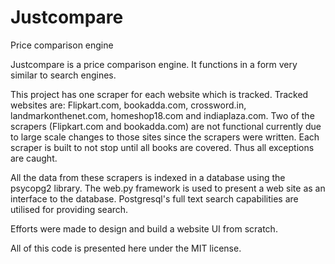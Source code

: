 Justcompare
===========

Price comparison engine

Justcompare is a price comparison engine. It functions in a form very similar to search engines.

This project has one scraper for each website which is tracked. Tracked websites are: Flipkart.com, bookadda.com, crossword.in, landmarkonthenet.com, homeshop18.com and indiaplaza.com. Two of the scrapers (Flipkart.com and bookadda.com) are not functional currently due to large scale changes to those sites since the scrapers were written. Each scraper is built to not stop until all books are covered. Thus all exceptions are caught.

All the data from these scrapers is indexed in a database using the psycopg2 library. The web.py framework is used to present a web site as an interface to the database. Postgresql's full text search capabilities are utilised for providing search.

Efforts were made to design and build a website UI from scratch.

All of this code is presented here under the MIT license.
